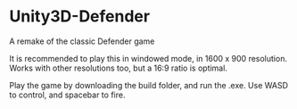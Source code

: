 # Unity3D-Defender
A remake of the classic Defender game

It is recommended to play this in windowed mode, in 1600 x 900 resolution. Works with other resolutions too, but a 16:9 ratio is optimal.

Play the game by downloading the build folder, and run the .exe. Use WASD to control, and spacebar to fire.
